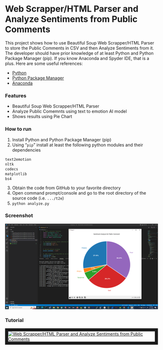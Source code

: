 # Web Scrapper/HTML Parser and Analyze Sentiments from Public Comments
This project shows how to use Beautiful Soup Web Scrapper/HTML Parser to store the Public Comments in CSV and then Analyze Sentiments from it. The developer should have prior knowledge of at least Python and Python Package Manager (pip). If you know Anaconda and Spyder IDE, that is a plus. Here are some useful references:
<ul>
<li><a href="https://www.python.org/">Python</a></li>
<li><a href="https://pypi.org/project/pip/">Python Package Manager</a></li>
<li><a href="https://pypi.org/project/pip/">Anaconda</a></li>
</ul>


### Features
*  Beautiful Soup Web Scrapper/HTML Parser
*  Analyze Public Comemnts using text to emotion AI model
*  Shows results using Pie Chart


### How to run
1.  Install Python and Python Package Manager (pip) 
2.  Using “<code>pip</code>” install at least the following python modules and their dependencies
```
text2emotion
nltk
codecs
matplotlib
bs4
```
3.  Obtain the code from GitHub to your favorite directory  
4.  Open command prompt/console and go to the root directory of the source code (i.e. <code>.../t2e</code>) 
5.  <code>python analyze.py </code>

### Screenshot
![Alt text](t2e.png)

### Tutorial
<a href="http://www.youtube.com/watch?feature=player_embedded&v=8_tJXRVlQ0s " target="_blank"><img src="http://img.youtube.com/vi/8_tJXRVlQ0s /0.jpg" alt="Web Scrapper/HTML Parser and Analyze Sentiments from Public Comments" width="240" height="180" border="10" /></a>
